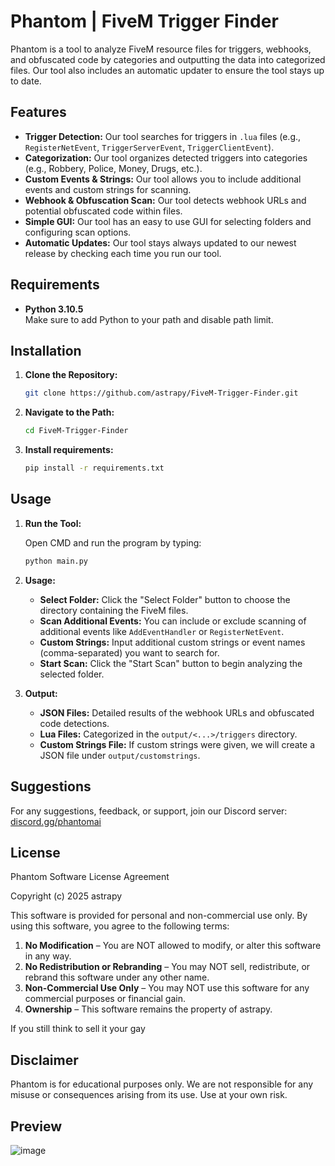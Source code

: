 # Phantom | FiveM Trigger Finder

Phantom is a tool to analyze FiveM resource files for triggers, webhooks, and obfuscated code by categories and outputting the data into categorized files. Our tool also includes an automatic updater to ensure the tool stays up to date.

## Features

- **Trigger Detection:** Our tool searches for triggers in `.lua` files (e.g., `RegisterNetEvent`, `TriggerServerEvent`, `TriggerClientEvent`).
- **Categorization:** Our tool organizes detected triggers into categories (e.g., Robbery, Police, Money, Drugs, etc.).
- **Custom Events & Strings:** Our tool allows you to include additional events and custom strings for scanning.
- **Webhook & Obfuscation Scan:** Our tool detects webhook URLs and potential obfuscated code within files.
- **Simple GUI:** Our tool has an easy to use GUI for selecting folders and configuring scan options.
- **Automatic Updates:** Our tool stays always updated to our newest release by checking each time you run our tool.

## Requirements

- **Python 3.10.5**  
  Make sure to add Python to your path and disable path limit.
  
## Installation

1. **Clone the Repository:**

   ```bash
   git clone https://github.com/astrapy/FiveM-Trigger-Finder.git
   ```

2. **Navigate to the Path:**

   ```bash
   cd FiveM-Trigger-Finder
   ```

3. **Install requirements:**

   ```bash
   pip install -r requirements.txt
   ```

## Usage

1. **Run the Tool:**

   Open CMD and run the program by typing:

   ```bash
   python main.py
   ```

2. **Usage:**

   - **Select Folder:** Click the "Select Folder" button to choose the directory containing the FiveM files.
   - **Scan Additional Events:** You can include or exclude scanning of additional events like `AddEventHandler` or `RegisterNetEvent`.
   - **Custom Strings:** Input additional custom strings or event names (comma-separated) you want to search for.
   - **Start Scan:** Click the "Start Scan" button to begin analyzing the selected folder.

3. **Output:**
   
   - **JSON Files:** Detailed results of the webhook URLs and obfuscated code detections.
   - **Lua Files:** Categorized in the `output/<...>/triggers` directory.
   - **Custom Strings File:** If custom strings were given, we will create a JSON file under `output/customstrings`.

## Suggestions

For any suggestions, feedback, or support, join our Discord server: [discord.gg/phantomai](https://discord.gg/phantomai)

## License

Phantom Software License Agreement

Copyright (c) 2025 astrapy

This software is provided for personal and non-commercial use only. By using this software, you agree to the following terms:

1. **No Modification** – You are NOT allowed to modify, or alter this software in any way.
2. **No Redistribution or Rebranding** – You may NOT sell, redistribute, or rebrand this software under any other name.
3. **Non-Commercial Use Only** – You may NOT use this software for any commercial purposes or financial gain.
4. **Ownership** – This software remains the property of astrapy.
   
If you still think to sell it your gay

## Disclaimer

Phantom is for educational purposes only. We are not responsible for any misuse or consequences arising from its use. Use at your own risk.

## Preview
![image](https://cdn.discordapp.com/attachments/1349281052585365596/1349390251679809627/image.png?ex=67d2ed1a&is=67d19b9a&hm=f9d87abaf6baeea5f65b552561e125f4c955efd6def1da36dd3d85e2b2f821a0&)

